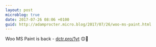 ```yaml
---
layout: post
microblog: true
date: 2017-07-26 08:06 +0100
guid: http://adamprocter.micro.blog/2017/07/26/woo-ms-paint.html
---
```

Woo MS Paint is back - [dctr.pro/1yt](http://dctr.pro/1yt) 😊👋
